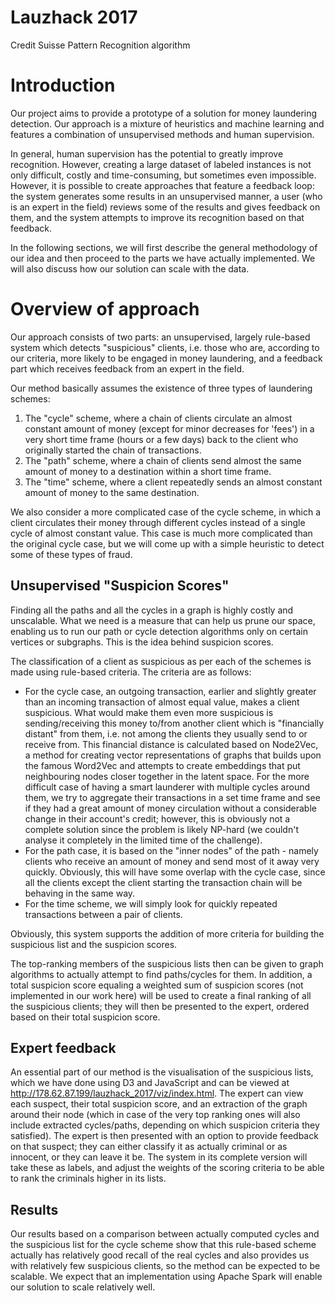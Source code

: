 # Lauzhack 2017
Credit Suisse Pattern Recognition algorithm

# Introduction

Our project aims to provide a prototype of a solution for money laundering detection. Our approach is a mixture of heuristics and machine learning and features a combination of unsupervised methods and human supervision.

In general, human supervision has the potential to greatly improve recognition. However, creating a large dataset of labeled instances is not only difficult, costly and time-consuming, but sometimes even impossible. However, it is possible to create approaches that feature a feedback loop: the system generates some results in an unsupervised manner, a user (who is an expert in the field) reviews some of the results and gives feedback on them, and the system attempts to improve its recognition based on that feedback.

In the following sections, we will first describe the general methodology of our idea and then proceed to the parts we have actually implemented. We will also discuss how our solution can scale with the data.

# Overview of approach

Our approach consists of two parts: an unsupervised, largely rule-based system which detects "suspicious" clients, i.e. those who are, according to our criteria, more likely to be engaged in money laundering, and a feedback part which receives feedback from an expert in the field.

Our method basically assumes the existence of three types of laundering schemes:
1. The "cycle" scheme, where a chain of clients circulate an almost constant amount of money (except for minor decreases for 'fees') in a very short time frame (hours or a few days) back to the client who originally started the chain of transactions.
2. The "path" scheme, where a chain of clients send almost the same amount of money to a destination within a short time frame.
3. The "time" scheme, where a client repeatedly sends an almost constant amount of money to the same destination.

We also consider a more complicated case of the cycle scheme, in which a client circulates their money through different cycles instead of a single cycle of almost constant value. This case is much more complicated than the original cycle case, but we will come up with a simple heuristic to detect some of these types of fraud.

## Unsupervised "Suspicion Scores"

Finding all the paths and all the cycles in a graph is highly costly and unscalable. What we need is a measure that can help us prune our space, enabling us to run our path or cycle detection algorithms only on certain vertices or subgraphs. This is the idea behind suspicion scores.

The classification of a client as suspicious as per each of the schemes is made using rule-based criteria. The criteria are as follows:
* For the cycle case, an outgoing transaction, earlier and slightly greater than an incoming transaction of almost equal value, makes a client suspicious. What would make them even more suspicious is sending/receiving this money to/from another client which is "financially distant" from them, i.e. not among the clients they usually send to or receive from. This financial distance is calculated based on Node2Vec, a method for creating vector representations of graphs that builds upon the famous Word2Vec and attempts to create embeddings that put neighbouring nodes closer together in the latent space. For the more difficult case of having a smart launderer with multiple cycles around them, we try to aggregate their transactions in a set time frame and see if they had a great amount of money circulation without a considerable change in their account's credit; however, this is obviously not a complete solution since the problem is likely NP-hard (we couldn't analyse it completely in the limited time of the challenge).
* For the path case, it is based on the "inner nodes" of the path - namely clients who receive an amount of money and send most of it away very quickly. Obviously, this will have some overlap with the cycle case, since all the clients except the client starting the transaction chain will be behaving in the same way.
* For the time scheme, we will simply look for quickly repeated transactions between a pair of clients.

Obviously, this system supports the addition of more criteria for building the suspicious list and the suspicion scores.

The top-ranking members of the suspicious lists then can be given to graph algorithms to actually attempt to find paths/cycles for them. In addition, a total suspicion score equaling a weighted sum of suspicion scores (not implemented in our work here) will be used to create a final ranking of all the suspicious clients; they will then be presented to the expert, ordered based on their total suspicion score.

## Expert feedback

An essential part of our method is the visualisation of the suspicious lists, which we have done using D3 and JavaScript and can be viewed at http://178.62.87.199/lauzhack_2017/viz/index.html. The expert can view each suspect, their total suspicion score, and an extraction of the graph around their node (which in case of the very top ranking ones will also include extracted cycles/paths, depending on which suspicion criteria they satisfied). The expert is then presented with an option to provide feedback on that suspect; they can either classify it as actually criminal or as innocent, or they can leave it be. The system in its complete version will take these as labels, and adjust the weights of the scoring criteria to be able to rank the criminals higher in its lists.

## Results

Our results based on a comparison between actually computed cycles and the suspicious list for the cycle scheme show that this rule-based scheme actually has relatively good recall of the real cycles and also provides us with relatively few suspicious clients, so the method can be expected to be scalable. We expect that an implementation using Apache Spark will enable our solution to scale relatively well.
